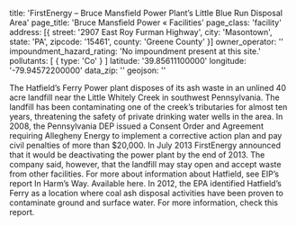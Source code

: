 title: 'FirstEnergy – Bruce Mansfield Power Plant’s Little Blue Run Disposal Area'
page_title: 'Bruce Mansfield Power « Facilities'
page_class: 'facility'
address: [{
  street: '2907 East Roy Furman Highway',
  city: 'Masontown',
  state: 'PA',
  zipcode: '15461',
  county: 'Greene County'
}]
owner_operator: ''
impoundment_hazard_rating: 'No impoundment present at this site.'
pollutants: [
  {
    type: 'Co'
  }
]
latitude: '39.85611100000'
longitude: '-79.94572200000'
data_zip: ''
geojson: ''

The Hatfield’s Ferry Power plant disposes of its ash waste in an unlined 40 acre landfill near the Little Whitely Creek in southwest Pennsylvania. The landfill has been contaminating one of the creek’s tributaries for almost ten years, threatening the safety of private drinking water wells in the area. In 2008, the Pennsylvania DEP issued a Consent Order and Agreement requiring Allegheny Energy to implement a corrective action plan and pay civil penalties of more than $20,000. In July 2013 FirstEnergy announced that it would be deactivating the power plant by the end of 2013. The company said, however, that the landfill may stay open and accept waste from other facilities. For more about information about Hatfield, see EIP’s report In Harm’s Way. Available here. In 2012, the EPA identified Hatfield’s Ferry as a location where coal ash disposal activities have been proven to contaminate ground and surface water. For more information, check this report.
